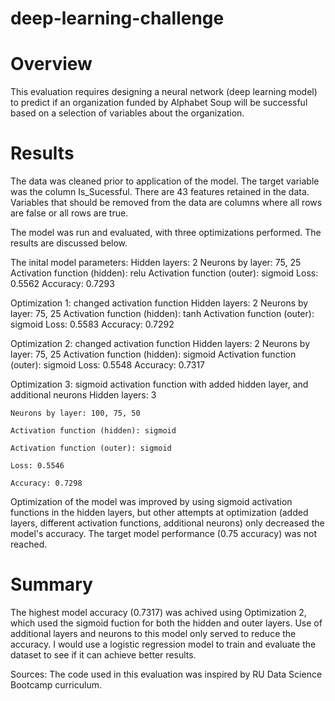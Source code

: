 # deep-learning-challenge

# Overview

This evaluation requires designing a neural network (deep learning model) to predict if an organization funded by Alphabet Soup will be successful based on a selection of variables about the organization. 

# Results

The data was cleaned prior to application of the model. The target variable was the column Is_Sucessful. There are 43 features retained in the data. Variables that should be removed from the data are columns where all rows are false or all rows are true.

The model was run and evaluated, with three optimizations performed. The results are discussed below.


The inital model parameters:
    Hidden layers: 2
    Neurons by layer: 75, 25
    Activation function (hidden): relu
    Activation function (outer): sigmoid
    Loss: 0.5562
    Accuracy: 0.7293


Optimization 1: changed activation function
    Hidden layers: 2
    Neurons by layer: 75, 25
    Activation function (hidden): tanh
    Activation function (outer): sigmoid
    Loss: 0.5583
    Accuracy: 0.7292

    
Optimization 2: changed activation function
    Hidden layers: 2
    Neurons by layer: 75, 25
    Activation function (hidden): sigmoid
    Activation function (outer): sigmoid
    Loss: 0.5548
    Accuracy: 0.7317    


Optimization 3: sigmoid activation function with added hidden layer, and additional neurons
    Hidden layers: 3
    
    Neurons by layer: 100, 75, 50
    
    Activation function (hidden): sigmoid
    
    Activation function (outer): sigmoid
    
    Loss: 0.5546
    
    Accuracy: 0.7298 
    
Optimization of the model was improved by using sigmoid activation functions in the hidden layers, but other attempts at optimization (added layers, different activation functions, additional neurons) only decreased the model's accuracy. The target model performance (0.75 accuracy) was not reached.   

# Summary

The highest model accuracy (0.7317) was achived using Optimization 2, which used the sigmoid fuction for both the hidden and outer layers. Use of additional layers and neurons to this model only served to reduce the accuracy. I would use a logistic regression model to train and evaluate the dataset to see if it can achieve better results.  


Sources: The code used in this evaluation was inspired by RU Data Science Bootcamp curriculum. 




